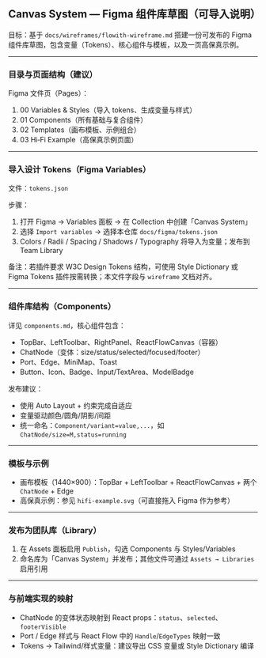 ## Canvas System — Figma 组件库草图（可导入说明）

目标：基于 `docs/wireframes/flowith-wireframe.md` 搭建一份可发布的 Figma 组件库草图，包含变量（Tokens）、核心组件与模板，以及一页高保真示例。

---

### 目录与页面结构（建议）

Figma 文件页（Pages）：

1. 00 Variables & Styles（导入 tokens、生成变量与样式）
2. 01 Components（所有基础与复合组件）
3. 02 Templates（画布模板、示例组合）
4. 03 Hi‑Fi Example（高保真示例页面）

---

### 导入设计 Tokens（Figma Variables）

文件：`tokens.json`

步骤：

1. 打开 Figma → Variables 面板 → 在 Collection 中创建「Canvas System」
2. 选择 `Import variables` → 选择本仓库 `docs/figma/tokens.json`
3. Colors / Radii / Spacing / Shadows / Typography 将导入为变量；发布到 Team Library

备注：若插件要求 W3C Design Tokens 结构，可使用 Style Dictionary 或 Figma Tokens 插件按需转换；本文件字段与 `wireframe` 文档对齐。

---

### 组件库结构（Components）

详见 `components.md`，核心组件包含：

- TopBar、LeftToolbar、RightPanel、ReactFlowCanvas（容器）
- ChatNode（变体：size/status/selected/focused/footer）
- Port、Edge、MiniMap、Toast
- Button、Icon、Badge、Input/TextArea、ModelBadge

发布建议：

- 使用 Auto Layout + 约束完成自适应
- 变量驱动颜色/圆角/阴影/间距
- 统一命名：`Component/variant=value,...`，如 `ChatNode/size=M,status=running`

---

### 模板与示例

- 画布模板（1440×900）：TopBar + LeftToolbar + ReactFlowCanvas + 两个 `ChatNode` + Edge
- 高保真示例：参见 `hifi-example.svg`（可直接拖入 Figma 作为参考）

---

### 发布为团队库（Library）

1. 在 Assets 面板启用 `Publish`，勾选 Components 与 Styles/Variables
2. 命名库为「Canvas System」并发布；其他文件可通过 `Assets → Libraries` 启用引用

---

### 与前端实现的映射

- ChatNode 的变体状态映射到 React props：`status`、`selected`、`footerVisible`
- Port / Edge 样式与 React Flow 中的 `Handle`/`EdgeTypes` 映射一致
- Tokens → Tailwind/样式变量：建议导出 CSS 变量或 Style Dictionary 编译
